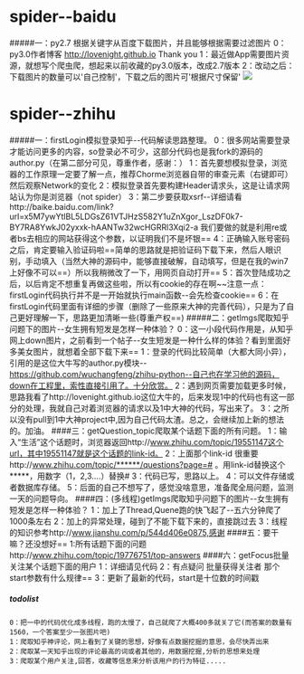 # spider--baidu
#####一：py2.7 根据关键字从百度下载图片，并且能够根据需要过滤图片
    0：py3.0作者博客 http://lovenight.github.io   Thank you
    1：最近做App需要图片资源，就想写个爬虫爬，想起来以前收藏的py3.0版本，改成2.7版本
    2：改动之后：下载图片的数量可以'自己控制'，下载之后的图片可'根据尺寸保留'
    ![](https://cloud.githubusercontent.com/assets/13432620/12437414/b021ad5e-bf58-11e5-8403-7f88f93eba4f.jpg)
# spider--zhihu
#####一：firstLogin模拟登录知乎--代码解读思路整理。
    0：很多网站需要登录才能访问更多的内容，so登录必不可少，这部分代码也是我fork的源码的author.py（在第二部分可见，尊重作者，感谢：）
    1：首先要想模拟登录，浏览器的工作原理一定要了解一点，推荐Chorme浏览器自带的审查元素（右键即可）然后观察Network的变化
    2：模拟登录首先要构建Header请求头，这是让请求网站认为你是浏览器（not spider）
    3：第二步要获取xsrf--详细请看http://baike.baidu.com/link?url=x5M7ywYtlBL5LDGsZ61VTJHzS582Y1uZnXgor_LszDF0k7-BY7RA8YwkJ02yxxk-hAANTw32wcHGRRl3Xqi2-a  我们要做的就是利用re或者bs去相应的网站获得这个参数，以证明我们不是坏银==
    4：正确输入账号密码之后，肯定要输入验证码啦==简单的思路就是把验证码下载下来，然后人眼识别，手动填入（当然大神的源码中，能够直接破解，自动填写，但是在我的win7上好像不可以==）所以我稍微改了一下，用网页自动打开==
    5：首次登陆成功之后，以后肯定不想重复再做这些啦，所以有cookie的存在啊~~注意一点：firstLogin代码执行并不是一开始就执行main函数--会先检查cookie==
    6：在firstLogin代码里面有详细的步骤（删除了一些原来大神的完善代码），只是为了自己更好理解一下，思路更加清晰一些(尊重产权==)
#####二：getImgs爬取知乎问题下的图片--女生拥有短发是怎样一种体验？
    0：这一小段代码作用是，从知乎网上down图片，之前看到一个帖子--女生短发是一种什么样的体验？看到里面好多美女图片，就想着全部下载下来==
    1：登录的代码比较简单（大都大同小异），引用的是这位大牛写的author.py模块--https://github.com/wuchangfeng/zhihu-python--自己也在学习他的源码，down在工程里，索性直接引用了。十分欣赏。
    2：遇到网页需要加载更多时候，思路我看了http://lovenight.github.io这位大牛的，后来发现1中的代码也有这一部分的处理，我就自己对着浏览器的请求以及1中大神的代码，写出来了。
    3：之所以没有pull到1中大神project中,因为自己代码太渣。总之，会继续加上新的想法的。加油。
####三：getQuestion_topic爬取某个话题下面的所有问题。
    1：输入“生活”这个话题时，浏览器返回http://www.zhihu.com/topic/19551147这个url，其中19551147就是这个话题的link-id。
    2：上面那个link-id 很重要http://www.zhihu.com/topic/******/questions?page=# 。用link-id替换这个*****，用数字（1，2,3....）替换#
    3：代码已写，思路以上。
    4：可以文件存储或者数据库存储。
    5：后面的自己不想写了，感觉没啥意思，准备爬全局问题，监测一天的问题导向。
####四：(多线程)getImgs爬取知乎问题下的图片--女生拥有短发是怎样一种体验？
    1：加上了Thread,Quene跑的快飞起了--五六分钟爬了1000条左右
    2：加上的异常处理，碰到了不能下载下来的，直接跳过去
    3：线程的知识参考http://www.jianshu.com/p/544d406e0875,感谢
####五：要干嘛？还没想好==
    1:所有话题下面的问题http://www.zhihu.com/topic/19776751/top-answers
####六：getFocus批量关注某个话题下面的用户
    1：详细请见代码
    2：有点疑问 批量获得关注者 那个start参数有什么规律==
    3：更新了最新的代码，start是十位数的时间戳
##### todolist
    0：把一中的代码优化成多线程，跑的太慢了，自己就爬了大概400多就关了它(而答案的数量有1560，一个答案至少一张图片吧)
    1：爬取知乎神评论，网上看到了关键的思想，好像有点数据挖掘的意思，会尽快弄出来
    2：爬取某一天知乎出现的评论最高的词或者其他的，用数据挖掘,分析的思想来处理
    3：爬取某个用户关注,回答，收藏等信息来分析该用户的行为特征.....
